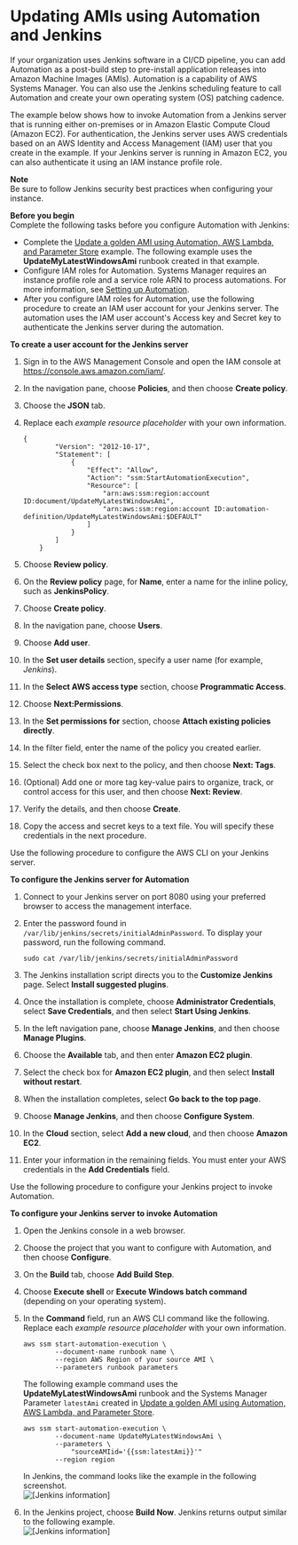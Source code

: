 # Updating AMIs using Automation and Jenkins<a name="automation-tutorial-update-patch-ami-jenkins-integration"></a>

If your organization uses Jenkins software in a CI/CD pipeline, you can add Automation as a post\-build step to pre\-install application releases into Amazon Machine Images \(AMIs\)\. Automation is a capability of AWS Systems Manager\. You can also use the Jenkins scheduling feature to call Automation and create your own operating system \(OS\) patching cadence\.

The example below shows how to invoke Automation from a Jenkins server that is running either on\-premises or in Amazon Elastic Compute Cloud \(Amazon EC2\)\. For authentication, the Jenkins server uses AWS credentials based on an AWS Identity and Access Management \(IAM\) user that you create in the example\. If your Jenkins server is running in Amazon EC2, you can also authenticate it using an IAM instance profile role\.

**Note**  
Be sure to follow Jenkins security best practices when configuring your instance\.

**Before you begin**  
Complete the following tasks before you configure Automation with Jenkins:
+ Complete the [Update a golden AMI using Automation, AWS Lambda, and Parameter Store](automation-tutorial-update-patch-golden-ami.md) example\. The following example uses the **UpdateMyLatestWindowsAmi** runbook created in that example\.
+ Configure IAM roles for Automation\. Systems Manager requires an instance profile role and a service role ARN to process automations\. For more information, see [Setting up Automation](automation-setup.md)\.
+ After you configure IAM roles for Automation, use the following procedure to create an IAM user account for your Jenkins server\. The automation uses the IAM user account's Access key and Secret key to authenticate the Jenkins server during the automation\.

**To create a user account for the Jenkins server**

1. Sign in to the AWS Management Console and open the IAM console at [https://console\.aws\.amazon\.com/iam/](https://console.aws.amazon.com/iam/)\.

1. In the navigation pane, choose **Policies**, and then choose **Create policy**\.

1. Choose the **JSON** tab\.

1. Replace each *example resource placeholder* with your own information\.

   ```
   {
           "Version": "2012-10-17",
           "Statement": [
               {
                   "Effect": "Allow",
                   "Action": "ssm:StartAutomationExecution",
                   "Resource": [
                       "arn:aws:ssm:region:account ID:document/UpdateMyLatestWindowsAmi",
                       "arn:aws:ssm:region:account ID:automation-definition/UpdateMyLatestWindowsAmi:$DEFAULT"
                   ]
               }
           ]
       }
   ```

1. Choose **Review policy**\.

1. On the **Review policy** page, for **Name**, enter a name for the inline policy, such as **JenkinsPolicy**\.

1. Choose **Create policy**\.

1. In the navigation pane, choose **Users**\.

1. Choose **Add user**\.

1. In the **Set user details** section, specify a user name \(for example, *Jenkins*\)\.

1. In the **Select AWS access type** section, choose **Programmatic Access**\.

1. Choose **Next:Permissions**\.

1. In the **Set permissions for** section, choose **Attach existing policies directly**\.

1. In the filter field, enter the name of the policy you created earlier\.

1. Select the check box next to the policy, and then choose **Next: Tags**\.

1. \(Optional\) Add one or more tag key\-value pairs to organize, track, or control access for this user, and then choose **Next: Review**\.

1. Verify the details, and then choose **Create**\.

1. Copy the access and secret keys to a text file\. You will specify these credentials in the next procedure\.

Use the following procedure to configure the AWS CLI on your Jenkins server\.

**To configure the Jenkins server for Automation**

1. Connect to your Jenkins server on port 8080 using your preferred browser to access the management interface\.

1. Enter the password found in `/var/lib/jenkins/secrets/initialAdminPassword`\. To display your password, run the following command\.

   ```
   sudo cat /var/lib/jenkins/secrets/initialAdminPassword
   ```

1. The Jenkins installation script directs you to the **Customize Jenkins** page\. Select **Install suggested plugins**\.

1. Once the installation is complete, choose **Administrator Credentials**, select **Save Credentials**, and then select **Start Using Jenkins**\.

1. In the left navigation pane, choose **Manage Jenkins**, and then choose **Manage Plugins**\.

1. Choose the **Available** tab, and then enter **Amazon EC2 plugin**\.

1. Select the check box for **Amazon EC2 plugin**, and then select **Install without restart**\.

1. When the installation completes, select **Go back to the top page**\.

1. Choose **Manage Jenkins**, and then choose **Configure System**\.

1. In the **Cloud** section, select **Add a new cloud**, and then choose **Amazon EC2**\.

1. Enter your information in the remaining fields\. You must enter your AWS credentials in the **Add Credentials** field\.

Use the following procedure to configure your Jenkins project to invoke Automation\.

**To configure your Jenkins server to invoke Automation**

1. Open the Jenkins console in a web browser\.

1. Choose the project that you want to configure with Automation, and then choose **Configure**\.

1. On the **Build** tab, choose **Add Build Step**\.

1. Choose **Execute shell** or **Execute Windows batch command** \(depending on your operating system\)\.

1. In the **Command** field, run an AWS CLI command like the following\. Replace each *example resource placeholder* with your own information\.

   ```
   aws ssm start-automation-execution \
           --document-name runbook name \
           --region AWS Region of your source AMI \
           --parameters runbook parameters
   ```

   The following example command uses the **UpdateMyLatestWindowsAmi** runbook and the Systems Manager Parameter `latestAmi` created in [Update a golden AMI using Automation, AWS Lambda, and Parameter Store](automation-tutorial-update-patch-golden-ami.md)\.

   ```
   aws ssm start-automation-execution \
           --document-name UpdateMyLatestWindowsAmi \
           --parameters \
               "sourceAMIid='{{ssm:latestAmi}}'"
           --region region
   ```

   In Jenkins, the command looks like the example in the following screenshot\.  
![\[Jenkins information\]](http://docs.aws.amazon.com/systems-manager/latest/userguide/images/sysman-ami-jenkins2.png)

1. In the Jenkins project, choose **Build Now**\. Jenkins returns output similar to the following example\.  
![\[Jenkins information\]](http://docs.aws.amazon.com/systems-manager/latest/userguide/images/sysman-ami-jenkins.png)